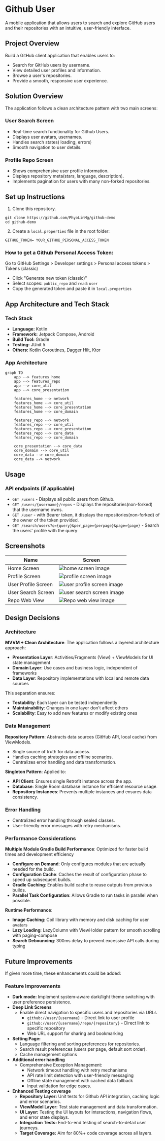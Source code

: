 # Github User
A mobile application that allows users to search and explore GitHub users and their repositories with an intuitive, user-friendly interface.
## Project Overview
Build a GitHub client application that enables users to:
-   Search for GitHub users by username.
-   View detailed user profiles and information.
-   Browse a user's repositories.
-   Provide a smooth, responsive user experience.

## Solution Overview
The application follows a clean architecture pattern with two main screens:

### User Search Screen
- Real-time search functionality for Github Users.
- Displays user avatars, usernames.
- Handles search states( loading, errors)
- Smooth navigation to user details.

### Profile Repo Screen
- Shows comprehensive user profile information.
- Displays repository meta(stars, language, description).
- Implements pagination for users with many non-forked repositories.


## Set up Instructions

1. Clone this repository.
 ```
 git clone https://github.com/PhyoLinMg/github-demo
 cd github-demo
 ```
2. Create a `local.properties` file in the root folder:
```
GITHUB_TOKEN= YOUR_GITHUB_PERSONAL_ACCESS_TOKEN
```

### How to get a Github Personal Access Token:
Go to GitHub Settings > Developer settings > Personal access tokens > Tokens (classic)
-   Click "Generate new token (classic)"
-   Select scopes: `public_repo` and `read:user`
-   Copy the generated token and paste it in `local.properties`

## App Architecture and Tech Stack
### Tech Stack
- **Language:** Kotlin
- **Framework:** Jetpack Compose, Android
- **Build Tool:** Gradle
-  **Testing:** JUnit 5
- **Others:** Kotlin Coroutines, Dagger Hilt, Ktor

### App Architecture
```mermaid
graph TD
    app --> features_home
    app --> features_repo
    app --> core_util
    app --> core_presentation

    features_home --> network
    features_home --> core_util
    features_home --> core_presentation
    features_home --> core_domain

    features_repo --> network
    features_repo --> core_util
    features_repo --> core_presentation
    features_repo --> core_data
    features_repo --> core_domain

    core_presentation --> core_data
    core_domain --> core_util
    core_data --> core_domain
    core_data --> network
```
## Usage

### API endpoints (if applicable)
- `GET /users` - Displays all public users from Github.
- `GET /users/{username}/repos` - Displays the repositories(non-forked) that the username owns.
- `GET /user` - with Bearer token, it displays the repositories(non-forked) of the owner of the token provided.
- `GET /search/users?q={query}&per_page={perpage}&page={page}` - Search the users' profile with the query


## Screenshots

| Name                | Screen                                                                                                                              |
|---------------------|-------------------------------------------------------------------------------------------------------------------------------------|
| Home Screen         | ![home screen image](https://raw.githubusercontent.com/PhyoLinMg/github-demo/refs/heads/main/image/user_screen.jpg)                 |
| Profile Screen      | ![profile screen image](https://raw.githubusercontent.com/PhyoLinMg/github-demo/refs/heads/main/image/profile_screen.jpg)           |
| User Profile Screen | ![user profile screen image](https://raw.githubusercontent.com/PhyoLinMg/github-demo/refs/heads/main/image/user_profile_screen.jpg) |
| User Search Screen  | ![user search screen image](https://raw.githubusercontent.com/PhyoLinMg/github-demo/refs/heads/main/image/user_search_screen.jpg)   |
| Repo Web View       | ![Repo web view image](https://raw.githubusercontent.com/PhyoLinMg/github-demo/refs/heads/main/image/repo_web_view.jpg)             |


## Design Decisions
### Architecture

**MVVM + Clean Architecture**: The application follows a layered architecture approach:
-   **Presentation Layer**: Activities/Fragments (View) + ViewModels for UI state management
-   **Domain Layer**: Use cases and business logic, independent of frameworks
-   **Data Layer**: Repository implementations with local and remote data sources

This separation ensures:
-   **Testability**: Each layer can be tested independently
-   **Maintainability**: Changes in one layer don't affect others
-   **Scalability**: Easy to add new features or modify existing ones

### Data Management

**Repository Pattern**: Abstracts data sources (GitHub API, local cache) from ViewModels.
-   Single source of truth for data access.
-   Handles caching strategies and offline scenarios.
-   Centralizes error handling and data transformation.

**Singleton Pattern**: Applied to:
-   **API Client**: Ensures single Retrofit instance across the app.
-   **Database**: Single Room database instance for efficient resource usage.
-   **Repository Instances**: Prevents multiple instances and ensures data consistency.

### Error Handling
-   Centralized error handling through sealed classes.
-   User-friendly error messages with retry mechanisms.


### Performance Considerations
**Multiple Module Gradle Build Performance**: Optimized for faster build times and development efficiency

-   **Configure on Demand**: Only configures modules that are actually needed for the build.
-   **Configuration Cache**: Caches the result of configuration phase to speed up subsequent builds.
-   **Gradle Caching**: Enables build cache to reuse outputs from previous builds.
-   **Parallel Task Configuration**: Allows Gradle to run tasks in parallel when possible.

**Runtime Performance**:
-   **Image Caching**: Coil library with memory and disk caching for user avatars
-   **Lazy Loading**: LazyColumn with ViewHolder pattern for smooth scrolling with paging-compose
-   **Search Debouncing**: 300ms delay to prevent excessive API calls during typing

## Future Improvements
If given more time, these enhancements could be added:

### Feature Improvements
- **Dark mode:** Implement system-aware dark/light theme switching with user preference persistence.
- **Deep Link Screens**
    - Enable direct navigation to specific users and repositories via URLs
        -   `github://user/{username}` - Direct link to user profile
        -   `github://user/{username}/repo/{repository}` - Direct link to specific repository
        -  	Web URL support for sharing and bookmarking
- **Setting Page:**
    - Language filtering and sorting preferences for repositories.
    - Search result preferences (users per page, default sort order).
    - Cache management options
- **Additional error handling**
    -  Comprehensive Exception Management:
        - Network timeout handling with retry mechanisms
        - API rate limit detection with user-friendly messaging
        - Offline state management with cached data fallback
        - Input validation for edge cases.
- **Enhanced Testing coverage**
    -	**Repository Layer:** Unit tests for Github API integration, caching logic and error scenarios.
    -	**ViewModel Layer:** Test state management and data transformation.
    -	**UI Layer:** Testing the UI layouts for interactions, navigation flows, and error state displays.
    -	**Integration Tests:** End-to-end testing of search-to-detail user journeys.
    -	**Target Coverage:** Aim for 80%+ code coverage across all layers.

